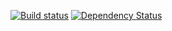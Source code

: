 [![Build status](https://badge.buildkite.com/ed76020face7ab2ec16fdbba4e8a5aff9de8ea595f485a4463.svg)](https://buildkite.com/dylan/fires-retro)
[![Dependency Status](https://david-dm.org/dylanfm/fire-retro.svg)](https://david-dm.org/dylanfm/fire-retro)

